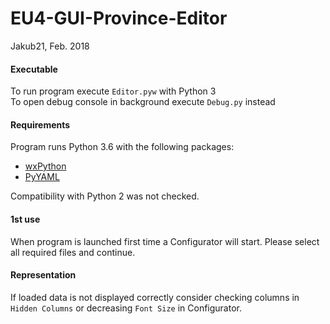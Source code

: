 # EU4-GUI-Province-Editor
Jakub21, Feb. 2018

#### Executable
To run program execute `Editor.pyw` with Python 3  
To open debug console in background execute `Debug.py` instead

#### Requirements
Program runs Python 3.6 with the following packages:
- [wxPython](https://www.wxpython.org/)
- [PyYAML](https://pyyaml.org/)

Compatibility with Python 2 was not checked.

#### 1st use
When program is launched first time a Configurator will start. Please select all required files and continue.

#### Representation
If loaded data is not displayed correctly consider checking columns in `Hidden Columns` or decreasing `Font Size` in Configurator.

